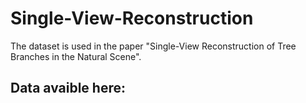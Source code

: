 # Single-View-Reconstruction
The dataset is used in the paper "Single-View Reconstruction of Tree Branches in the Natural Scene".
## Data avaible here:
